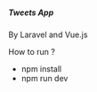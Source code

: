 <h5>Tweets App </h5>
<p> By Laravel and Vue.js </p>
<p> How to run ? </p>
<ul>
   <li> npm install </li>
   <li> npm run dev </li>
</ul>    

